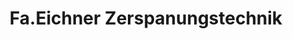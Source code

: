 ---
title: "Fa.Eichner Zerspanungstechnik"
url: /nuernberg/fa-eichner-zerspanungstechnik/
shop: Schlosserei
---